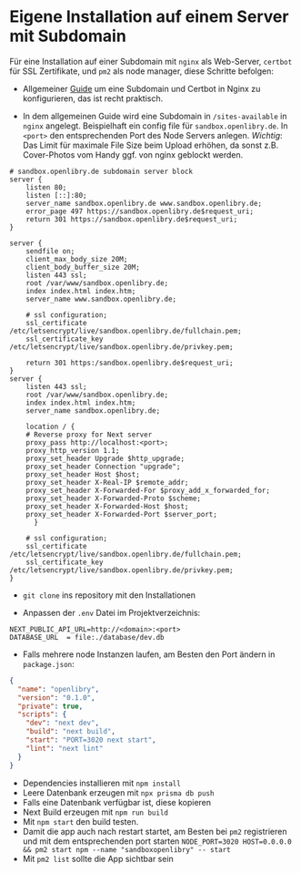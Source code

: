 # Eigene Installation auf einem Server mit Subdomain 

Für eine Installation auf einer Subdomain mit `nginx` als Web-Server, `certbot` für SSL Zertifikate, und `pm2` als node manager, diese Schritte befolgen:

- Allgemeiner [Guide](https://dev.to/knowbee/how-to-setup-secure-subdomains-using-nginx-and-certbot-on-a-vps-4m8h) um eine Subdomain und Certbot in Nginx zu konfigurieren, das ist recht praktisch.

- In dem allgemeinen Guide wird eine Subdomain in `/sites-available` in `nginx` angelegt. Beispielhaft ein config file für `sandbox.openlibry.de`. In `<port>` den entsprechenden Port des Node Servers anlegen. *Wichtig*: Das Limit für maximale File Size beim Upload erhöhen, da sonst z.B. Cover-Photos vom Handy ggf. von nginx geblockt werden.

```nginx
# sandbox.openlibry.de subdomain server block
server {
    listen 80;
    listen [::]:80;
    server_name sandbox.openlibry.de www.sandbox.openlibry.de;
    error_page 497 https://sandbox.openlibry.de$request_uri;
    return 301 https://sandbox.openlibry.de$request_uri;
}

server {
    sendfile on;
    client_max_body_size 20M;
    client_body_buffer_size 20M;
    listen 443 ssl;
    root /var/www/sandbox.openlibry.de;
    index index.html index.htm;
    server_name www.sandbox.openlibry.de;

    # ssl configuration;
    ssl_certificate /etc/letsencrypt/live/sandbox.openlibry.de/fullchain.pem;
    ssl_certificate_key /etc/letsencrypt/live/sandbox.openlibry.de/privkey.pem;

    return 301 https:/sandbox.openlibry.de$request_uri;
}
server {
    listen 443 ssl;
    root /var/www/sandbox.openlibry.de;
    index index.html index.htm;
    server_name sandbox.openlibry.de;

    location / {
    # Reverse proxy for Next server
    proxy_pass http://localhost:<port>;
    proxy_http_version 1.1;
    proxy_set_header Upgrade $http_upgrade;
    proxy_set_header Connection "upgrade";
    proxy_set_header Host $host;
    proxy_set_header X-Real-IP $remote_addr;
    proxy_set_header X-Forwarded-For $proxy_add_x_forwarded_for;
    proxy_set_header X-Forwarded-Proto $scheme;
    proxy_set_header X-Forwarded-Host $host;
    proxy_set_header X-Forwarded-Port $server_port;
	  }

    # ssl configuration;
    ssl_certificate /etc/letsencrypt/live/sandbox.openlibry.de/fullchain.pem;
    ssl_certificate_key /etc/letsencrypt/live/sandbox.openlibry.de/privkey.pem;
}
```


- `git clone` ins repository mit den Installationen

- Anpassen der `.env` Datei im Projektverzeichnis:
```
NEXT_PUBLIC_API_URL=http://<domain>:<port>
DATABASE_URL  = file:./database/dev.db
```

- Falls mehrere node Instanzen laufen, am Besten den Port ändern in `package.json`:
```json
{
  "name": "openlibry",
  "version": "0.1.0",
  "private": true,
  "scripts": {
    "dev": "next dev",
    "build": "next build",
    "start": "PORT=3020 next start",
    "lint": "next lint"
  }
}
```
- Dependencies installieren mit `npm install`
- Leere Datenbank erzeugen mit `npx prisma db push`
- Falls eine Datenbank verfügbar ist, diese kopieren
- Next Build erzeugen mit `npm run build`
- Mit `npm start` den build testen.
- Damit die app auch nach restart startet, am Besten bei `pm2` registrieren und mit dem entsprechenden port starten `NODE_PORT=3020 HOST=0.0.0.0 && pm2 start npm --name "sandboxopenlibry" -- start`
- Mit `pm2 list` sollte die App sichtbar sein

